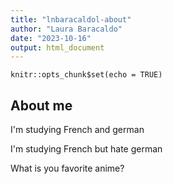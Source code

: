 ```yaml
---
title: "lnbaracaldol-about"
author: "Laura Baracaldo"
date: "2023-10-16"
output: html_document
---
```


```{r setup, include=FALSE}
knitr::opts_chunk$set(echo = TRUE)
```

## About me


I'm studying French and german

I'm studying French but hate german


What is you favorite anime?
